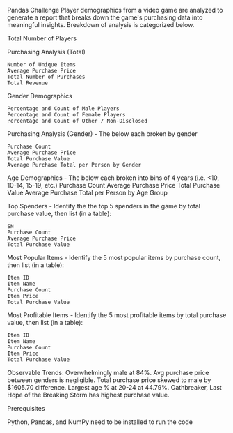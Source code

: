 Pandas Challenge
Player demographics from a video game are analyzed to generate a report that breaks down the game's purchasing data into meaningful insights. Breakdown of analysis is categorized below.

Total Number of Players

Purchasing Analysis (Total)

    Number of Unique Items
    Average Purchase Price
    Total Number of Purchases
    Total Revenue
Gender Demographics

    Percentage and Count of Male Players
    Percentage and Count of Female Players
    Percentage and Count of Other / Non-Disclosed
    
Purchasing Analysis (Gender) - The below each broken by gender

    Purchase Count
    Average Purchase Price
    Total Purchase Value
    Average Purchase Total per Person by Gender
    
Age Demographics - The below each broken into bins of 4 years (i.e. <10, 10-14, 15-19, etc.)
    Purchase Count
    Average Purchase Price
    Total Purchase Value
    Average Purchase Total per Person by Age Group
    
Top Spenders - Identify the the top 5 spenders in the game by total purchase value, then list (in a table):

    SN
    Purchase Count
    Average Purchase Price
    Total Purchase Value
    
Most Popular Items - Identify the 5 most popular items by purchase count, then list (in a table):

    Item ID
    Item Name
    Purchase Count
    Item Price
    Total Purchase Value
    
Most Profitable Items - Identify the 5 most profitable items by total purchase value, then list (in a table):

    Item ID
    Item Name
    Purchase Count
    Item Price
    Total Purchase Value
    
Observable Trends:
Overwhelmingly male at 84%. Avg purchase price between genders is negligible. Total purchase price skewed to male by $1605.70 difference. Largest age % at 20-24 at 44.79%. Oathbreaker, Last Hope of the Breaking Storm has highest purchase value.   
    

Prerequisites

Python, Pandas, and NumPy need to be installed to run the code


